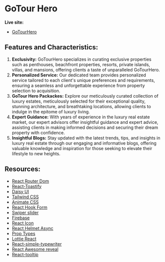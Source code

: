 # GoTour Hero

__Live site:__

- [GoTourHero](https://gotourhero.web.app/)

## Features and Characteristics:

1. __Exclusivity:__ GoTourHero specializes in curating exclusive properties such as penthouses, beachfront properties, resorts, private islands, villas, and mansions, offering clients a taste of unparalleled  GoTourHero.
2. __Personalized Service:__ Our dedicated team provides personalized service tailored to each client's unique preferences and requirements, ensuring a seamless and unforgettable experience from property selection to acquisition.
3. __GoTour Hero Packackes:__  Explore our meticulously curated collection of luxury estates, meticulously selected for their exceptional quality, stunning architecture, and breathtaking locations, allowing clients to indulge in the epitome of luxury living.
4. __Expert Guidance:__ With years of experience in the luxury real estate market, our expert advisors offer insightful guidance and expert advice, assisting clients in making informed decisions and securing their dream property with confidence.
5. __Insightful Blogs:__  Stay updated with the latest trends, tips, and insights in luxury real estate through our engaging and informative blogs, offering valuable knowledge and inspiration for those seeking to elevate their lifestyle to new heights.


## Resources:

- [React Router Dom](https://reactrouter.com/en/main)
- [React-Toastify](https://fkhadra.github.io/react-toastify/introduction/)
- [Daisy UI](https://daisyui.com/)
- [Tailwind CSS](https://tailwindcss.com/)
- [Animate CSS](https://animate.style/)
- [React Hook Form](https://react-hook-form.com/)
- [Swiper slider](https://swiperjs.com/)
- [Firebase](https://console.firebase.google.com/)
- [React Icon](https://react-icons.github.io/react-icons/)
- [React Helmet Async](hhttps://www.npmjs.com/package/react-helmet-async)
- [Prop Types](https://www.npmjs.com/package/prop-types)
- [Lottie React](https://www.npmjs.com/package/prop-types)
- [React-simple-typewriter](https://www.npmjs.com/package/prop-types)
- [React Awesome reveal](https://www.npmjs.com/package/prop-types)
- [React-tooltip](https://www.npmjs.com/package/prop-types)

